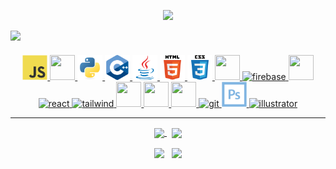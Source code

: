 <p align="center">
    <img src="https://visitor-badge.laobi.icu/badge?page_id=brandon-vo"/>
    <a>
    <!-- <img src="https://media.giphy.com/media/hvRJCLFzcasrR4ia7z/giphy.gif" width="22px"> -->
</p>

<img src ="https://user-images.githubusercontent.com/76707560/125880982-d6084f46-01dc-4411-a778-7dd34fca3dbc.jpg">

<h4 align="center"></h4>
<p align="center">
  <a href="https://developer.mozilla.org/en-US/docs/Web/JavaScript" target="_blank"> 
    <img src="https://raw.githubusercontent.com/devicons/devicon/master/icons/javascript/javascript-original.svg" alt="javascript" width="40" height="40"/> 
  </a>
  <a href="https://www.typescriptlang.org/" target="_blank"> 
    <img src="https://cdn.jsdelivr.net/gh/devicons/devicon/icons/typescript/typescript-original.svg" width="40" height="40"/>
  </a>
  <a href="https://www.python.org" target="_blank"> 
    <img src="https://raw.githubusercontent.com/devicons/devicon/master/icons/python/python-original.svg" alt="python" width="40" height="40"/> 
  </a> 
  <a href="https://www.w3schools.com/cpp/" target="_blank"> 
    <img src="https://raw.githubusercontent.com/devicons/devicon/master/icons/cplusplus/cplusplus-original.svg" alt="cplusplus" width="40" height="40"/> 
  </a> 
  <a href="https://www.java.com" target="_blank"> 
    <img src="https://raw.githubusercontent.com/devicons/devicon/master/icons/java/java-original.svg" alt="java" width="40" height="40"/> 
  </a> 
  <a href="https://www.w3.org/html/" target="_blank"> 
    <img src="https://raw.githubusercontent.com/devicons/devicon/master/icons/html5/html5-original-wordmark.svg" alt="html5" width="40" height="40"/> 
  </a>
  <a href="https://www.w3schools.com/css/" target="_blank"> 
    <img src="https://raw.githubusercontent.com/devicons/devicon/master/icons/css3/css3-original-wordmark.svg" alt="css3" width="40" height="40"/> 
  </a>
  <a href="https://www.mongodb.com/" target="_blank"> 
    <img src="https://cdn.jsdelivr.net/gh/devicons/devicon/icons/mongodb/mongodb-original.svg" width="40" height="40"/>
  </a> 
  <a href="https://firebase.google.com/" target="_blank"> 
    <img src="https://www.vectorlogo.zone/logos/firebase/firebase-icon.svg" alt="firebase" width="40" height="40"/> 
  </a> 
  <a href="https://nodejs.org" target="_blank"> 
    <img src="https://cdn.jsdelivr.net/gh/devicons/devicon/icons/nodejs/nodejs-original.svg" width="40" height="40"/>
  </a> 
  <a href="https://reactjs.org/" target="_blank"> 
    <img src="https://reactnative.dev/img/header_logo.svg" alt="react" width="40" height="40"/> 
  </a> 
  <a href="https://tailwindcss.com/" target="_blank"> 
    <img src="https://www.vectorlogo.zone/logos/tailwindcss/tailwindcss-icon.svg" alt="tailwind" width="40" height="40"/> 
  </a>
  <a href="https://getbootstrap.com/" target="_blank">
    <img src="https://cdn.jsdelivr.net/gh/devicons/devicon/icons/bootstrap/bootstrap-original.svg" width="40" height="40"/>
  </a>
  <a href="https://www.terraform.io/" target="_blank">
    <img src="https://static-00.iconduck.com/assets.00/file-type-terraform-icon-1821x2048-mbxeegff.png" width="40" height="40"/>
  </a>
  <a href="https://aws.amazon.com/" target="_blank">
    <img src="https://static-00.iconduck.com/assets.00/aws-icon-512x512-hniukvcn.png" width="40" height="40"/>
  </a>
  <a href="https://git-scm.com/" target="_blank">
    <img src="https://git-scm.com/images/logos/downloads/Git-Icon-1788C.png" alt="git" width="40" height="40"/>
  </a>
  <a href="https://www.photoshop.com/en" target="_blank"> 
    <img src="https://raw.githubusercontent.com/devicons/devicon/master/icons/photoshop/photoshop-line.svg" alt="photoshop" width="40" height="40"/> 
  </a> 
  <a href="https://www.adobe.com/in/products/illustrator.html" target="_blank"> 
    <img src="https://www.vectorlogo.zone/logos/adobe_illustrator/adobe_illustrator-icon.svg" alt="illustrator" width="40" height="40"/> 
  </a> 
</p>

---
   
<p align="center">      
<a href="https://github.com/brandon-vo/valorant-stats">
  <img align="center" src="https://github-readme-stats.vercel.app/api/pin/?username=brandon-vo&repo=valorant-stats&theme=gotham"/>
</a>
  &nbsp;
<a href="https://github.com/brandon-vo/globe-chat">
  <img align="center" src="https://github-readme-stats.vercel.app/api/pin/?username=brandon-vo&repo=globe-chat&theme=gotham"/>
</a>

</p>

<p align="center">
  <img align="center" src="https://github-readme-stats.vercel.app/api/top-langs/?username=brandon-vo&layout=compact&theme=gotham&langs_count=6&custom_title=top-languages&card_width=350"/>
  &nbsp;
  <img align="center" src="https://github-readme-stats.vercel.app/api?username=brandon-vo&theme=gotham&custom_title=my-github-stats&hide=issues"/>
</p>

<!-- 
Credit to visitor-badge and github-readme-stats for these widgets!
https://github.com/jwenjian/visitor-badge
https://github.com/anuraghazra/github-readme-stats
-->

